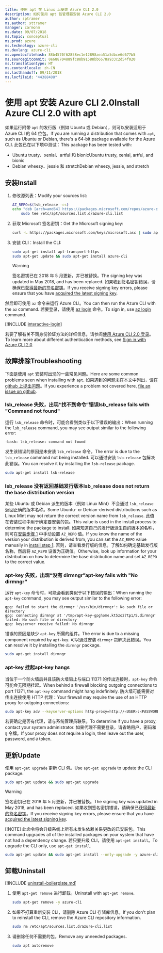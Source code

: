 ```yaml
---
title: 使用 apt 在 Linux 上安装 Azure CLI 2.0
description: 如何使用 apt 包管理器安装 Azure CLI 2.0
author: sptramer
ms.author: sttramer
manager: carmonm
ms.date: 09/07/2018
ms.topic: conceptual
ms.prod: azure
ms.technology: azure-cli
ms.devlang: azure-cli
ms.openlocfilehash: 88b4570f62858ec1e12898aea51a5dbce6d677b5
ms.sourcegitcommit: 0e688704889fc88b91588bb6678a933c2d54f020
ms.translationtype: HT
ms.contentlocale: zh-CN
ms.lasthandoff: 09/11/2018
ms.locfileid: "44388408"
---
```

# <a name="install-azure-cli-20-with-apt"></a><span data-ttu-id="84c40-103">使用 apt 安装 Azure CLI 2.0</span><span class="sxs-lookup"><span data-stu-id="84c40-103">Install Azure CLI 2.0 with apt</span></span>

<span data-ttu-id="84c40-104">如果运行附带 `apt` 的发行版（例如 Ubuntu 或 Debian），则可以安装适用于 Azure CLI 的 64 位包。</span><span class="sxs-lookup"><span data-stu-id="84c40-104">If you are running a distribution that comes with `apt`, such as Ubuntu or Debian, there's a 64-bit package available for the Azure CLI.</span></span> <span data-ttu-id="84c40-105">此包已在以下项中测试：</span><span class="sxs-lookup"><span data-stu-id="84c40-105">This package has been tested with:</span></span>

* <span data-ttu-id="84c40-106">Ubuntu trusty、xenial、artful 和 bionic</span><span class="sxs-lookup"><span data-stu-id="84c40-106">Ubuntu trusty, xenial, artful, and bionic</span></span>
* <span data-ttu-id="84c40-107">Debian wheezy、jessie 和 stretch</span><span class="sxs-lookup"><span data-stu-id="84c40-107">Debian wheezy, jessie, and stretch</span></span>

## <a name="install"></a><span data-ttu-id="84c40-108">安装</span><span class="sxs-lookup"><span data-stu-id="84c40-108">Install</span></span>

1. <div id="install-step-1"/><span data-ttu-id="84c40-109">修改源列表：</span><span class="sxs-lookup"><span data-stu-id="84c40-109">Modify your sources list:</span></span>

    ```bash
    AZ_REPO=$(lsb_release -cs)
    echo "deb [arch=amd64] https://packages.microsoft.com/repos/azure-cli/ $AZ_REPO main" | \
        sudo tee /etc/apt/sources.list.d/azure-cli.list
    ```

2. <div id="signingKey"/><span data-ttu-id="84c40-110">获取 Microsoft 签名密钥：</span><span class="sxs-lookup"><span data-stu-id="84c40-110">Get the Microsoft signing key:</span></span>

   ```bash
   curl -L https://packages.microsoft.com/keys/microsoft.asc | sudo apt-key add -
   ```

3. <span data-ttu-id="84c40-111">安装 CLI：</span><span class="sxs-lookup"><span data-stu-id="84c40-111">Install the CLI:</span></span>

   ```bash
   sudo apt-get install apt-transport-https
   sudo apt-get update && sudo apt-get install azure-cli
   ```

   > [!WARNING]
   > <span data-ttu-id="84c40-112">签名密钥已在 2018 年 5 月更新，并已被替换。</span><span class="sxs-lookup"><span data-stu-id="84c40-112">The signing key was updated in May 2018, and has been replaced.</span></span> <span data-ttu-id="84c40-113">如果收到签名密钥错误，请确保已[获得最新的签名密钥](#signingKey)。</span><span class="sxs-lookup"><span data-stu-id="84c40-113">If you receive signing key errors, please ensure that you have [acquired the latest signing key](#signingKey).</span></span>

<span data-ttu-id="84c40-114">然后即可使用 `az` 命令来运行 Azure CLI。</span><span class="sxs-lookup"><span data-stu-id="84c40-114">You can then run the Azure CLI with the `az` command.</span></span> <span data-ttu-id="84c40-115">若要登录，请使用 [az login](/cli/azure/reference-index#az-login) 命令。</span><span class="sxs-lookup"><span data-stu-id="84c40-115">To sign in, use [az login](/cli/azure/reference-index#az-login) command.</span></span>

[!INCLUDE [interactive-login](includes/interactive-login.md)]

<span data-ttu-id="84c40-116">若要了解有关不同身份验证方法的详细信息，请参阅[使用 Azure CLI 2.0 登录](authenticate-azure-cli.md)。</span><span class="sxs-lookup"><span data-stu-id="84c40-116">To learn more about different authentication methods, see [Sign in with Azure CLI 2.0](authenticate-azure-cli.md).</span></span>

## <a name="troubleshooting"></a><span data-ttu-id="84c40-117">故障排除</span><span class="sxs-lookup"><span data-stu-id="84c40-117">Troubleshooting</span></span>

<span data-ttu-id="84c40-118">下面是使用 `apt` 安装时出现的一些常见问题。</span><span class="sxs-lookup"><span data-stu-id="84c40-118">Here are some common problems seen when installing with `apt`.</span></span> <span data-ttu-id="84c40-119">如果遇到的问题未在本文中列出，请[在 github 上提出问题](https://github.com/Azure/azure-cli/issues)。</span><span class="sxs-lookup"><span data-stu-id="84c40-119">If you experience a problem not covered here, [file an issue on github](https://github.com/Azure/azure-cli/issues).</span></span>

### <a name="lsbrelease-fails-with-command-not-found"></a><span data-ttu-id="84c40-120">lsb_release 失败，出现“找不到命令”错误</span><span class="sxs-lookup"><span data-stu-id="84c40-120">lsb_release fails with "Command not found"</span></span>

<span data-ttu-id="84c40-121">运行 `lsb_release` 命令时，可能会看到类似于以下错误的输出：</span><span class="sxs-lookup"><span data-stu-id="84c40-121">When running the `lsb_release` command, you may see output similar to the following error:</span></span>

```output
-bash: lsb_release: command not found
```

<span data-ttu-id="84c40-122">发生该错误的原因是未安装 `lsb_release` 命令。</span><span class="sxs-lookup"><span data-stu-id="84c40-122">The error is due to the `lsb_release` command not being installed.</span></span> <span data-ttu-id="84c40-123">可以通过安装 `lsb-release` 包解决此错误。</span><span class="sxs-lookup"><span data-stu-id="84c40-123">You can resolve it by installing the `lsb-release` package.</span></span>

```bash
sudo apt-get install lsb-release
```

### <a name="lsbrelease-does-not-return-the-base-distribution-version"></a><span data-ttu-id="84c40-124">lsb_release 没有返回基础发行版本</span><span class="sxs-lookup"><span data-stu-id="84c40-124">lsb_release does not return the base distribution version</span></span>

<span data-ttu-id="84c40-125">某些 Ubuntu 或 Debian 派生的版本（例如 Linux Mint）不会通过 `lsb_release` 返回正确的版本名称。</span><span class="sxs-lookup"><span data-stu-id="84c40-125">Some Ubuntu- or Debian-derived distributions such as Linux Mint may not return the correct version name from `lsb_release`.</span></span> <span data-ttu-id="84c40-126">此值在安装过程中用于确定要安装的包。</span><span class="sxs-lookup"><span data-stu-id="84c40-126">This value is used in the install process to determine the package to install.</span></span> <span data-ttu-id="84c40-127">如果知道自己的发行版派生自的版本的名称，则可在[安装步骤 1](#install-step-1) 中手动设置 `AZ_REPO` 值。</span><span class="sxs-lookup"><span data-stu-id="84c40-127">If you know the name of the version your distribution is derived from, you can set the `AZ_REPO` value manually in [install step 1](#install-step-1).</span></span> <span data-ttu-id="84c40-128">否则，请查看发行版的信息，了解如何确定基础发行版名称，然后将 `AZ_REPO` 设置为正确值。</span><span class="sxs-lookup"><span data-stu-id="84c40-128">Otherwise, look up information for your distribution on how to determine the base distribution name and set `AZ_REPO` to the correct value.</span></span>

### <a name="apt-key-fails-with-no-dirmngr"></a><span data-ttu-id="84c40-129">apt-key 失败，出现“没有 dirmngr”</span><span class="sxs-lookup"><span data-stu-id="84c40-129">apt-key fails with "No dirmngr"</span></span>

<span data-ttu-id="84c40-130">运行 `apt-key` 命令时，可能会看到类似于以下错误的输出：</span><span class="sxs-lookup"><span data-stu-id="84c40-130">When running the `apt-key` command, you may see output similar to the following error:</span></span>

```output
gpg: failed to start the dirmngr '/usr/bin/dirmngr': No such file or directory
gpg: connecting dirmngr at '/tmp/apt-key-gpghome.kt5zo27tp1/S.dirmngr' failed: No such file or directory
gpg: keyserver receive failed: No dirmngr
```

<span data-ttu-id="84c40-131">错误的原因是缺少 `apt-key` 所需的组件。</span><span class="sxs-lookup"><span data-stu-id="84c40-131">The error is due to a missing component required by `apt-key`.</span></span> <span data-ttu-id="84c40-132">可以通过安装 `dirmngr` 包解决此错误。</span><span class="sxs-lookup"><span data-stu-id="84c40-132">You can resolve it by installing the `dirmngr` package.</span></span>

```bash
sudo apt-get install dirmngr
```

### <a name="apt-key-hangs"></a><span data-ttu-id="84c40-133">apt-key 挂起</span><span class="sxs-lookup"><span data-stu-id="84c40-133">apt-key hangs</span></span>

<span data-ttu-id="84c40-134">当位于一个防火墙后并且该防火墙阻止与端口 11371 的传出连接时，`apt-key` 命令可能会无限期挂起。</span><span class="sxs-lookup"><span data-stu-id="84c40-134">When behind a firewall blocking outgoing connections to port 11371, the `apt-key` command might hang indefinitely.</span></span> <span data-ttu-id="84c40-135">防火墙可能需要对传出连接使用 HTTP 代理：</span><span class="sxs-lookup"><span data-stu-id="84c40-135">Your firewall may require the use of an HTTP proxy for outgoing connections:</span></span>

```bash
sudo apt-key adv --keyserver-options http-proxy=http://<USER>:<PASSWORD>@<PROXY-HOST>:<PROXY-PORT>/ --keyserver packages.microsoft.com --recv-keys 52E16F86FEE04B979B07E28DB02C46DF417A0893
```

<span data-ttu-id="84c40-136">若要确定是否有代理，请与系统管理员联系。</span><span class="sxs-lookup"><span data-stu-id="84c40-136">To determine if you have a proxy, contact your system administrator.</span></span> <span data-ttu-id="84c40-137">如果代理不需要登录，请省略用户、密码和 `@` 令牌。</span><span class="sxs-lookup"><span data-stu-id="84c40-137">If your proxy does not require a login, then leave out the user, password, and `@` token.</span></span>

## <a name="update"></a><span data-ttu-id="84c40-138">更新</span><span class="sxs-lookup"><span data-stu-id="84c40-138">Update</span></span>

<span data-ttu-id="84c40-139">使用 `apt-get upgrade` 更新 CLI 包。</span><span class="sxs-lookup"><span data-stu-id="84c40-139">Use `apt-get upgrade` to update the CLI package.</span></span>

   ```bash
   sudo apt-get update && sudo apt-get upgrade
   ```

> [!WARNING]
> <span data-ttu-id="84c40-140">签名密钥已在 2018 年 5 月更新，并已被替换。</span><span class="sxs-lookup"><span data-stu-id="84c40-140">The signing key was updated in May 2018, and has been replaced.</span></span> <span data-ttu-id="84c40-141">如果收到签名密钥错误，请确保已[获得最新的签名密钥](#signingKey)。</span><span class="sxs-lookup"><span data-stu-id="84c40-141">If you receive signing key errors, please ensure that you have [acquired the latest signing key](#signingKey).</span></span>
>
> [!NOTE]
> <span data-ttu-id="84c40-142">此命令将会升级系统上所有未发生依赖关系更改的已安装包。</span><span class="sxs-lookup"><span data-stu-id="84c40-142">This command upgrades all of the installed packages on your system that have not had a dependency change.</span></span>
> <span data-ttu-id="84c40-143">若只要升级 CLI，请使用 `apt-get install`。</span><span class="sxs-lookup"><span data-stu-id="84c40-143">To upgrade the CLI only, use `apt-get install`.</span></span>
> ```bash
> sudo apt-get update && sudo apt-get install --only-upgrade -y azure-cli
> ```

## <a name="uninstall"></a><span data-ttu-id="84c40-144">卸载</span><span class="sxs-lookup"><span data-stu-id="84c40-144">Uninstall</span></span>

[!INCLUDE [uninstall-boilerplate.md](includes/uninstall-boilerplate.md)]

1. <span data-ttu-id="84c40-145">使用 `apt-get remove` 进行卸载。</span><span class="sxs-lookup"><span data-stu-id="84c40-145">Uninstall with `apt-get remove`.</span></span>

    ```bash
    sudo apt-get remove -y azure-cli
    ```

2. <span data-ttu-id="84c40-146">如果不打算重新安装 CLI，请删除 Azure CLI 存储库信息。</span><span class="sxs-lookup"><span data-stu-id="84c40-146">If you don't plan to reinstall the CLI, remove the Azure CLI repository information.</span></span>

   ```bash
   sudo rm /etc/apt/sources.list.d/azure-cli.list
   ```

3. <span data-ttu-id="84c40-147">请删除任何不需要的包。</span><span class="sxs-lookup"><span data-stu-id="84c40-147">Remove any unneeded packages.</span></span>

   ```bash
   sudo apt autoremove
   ```
